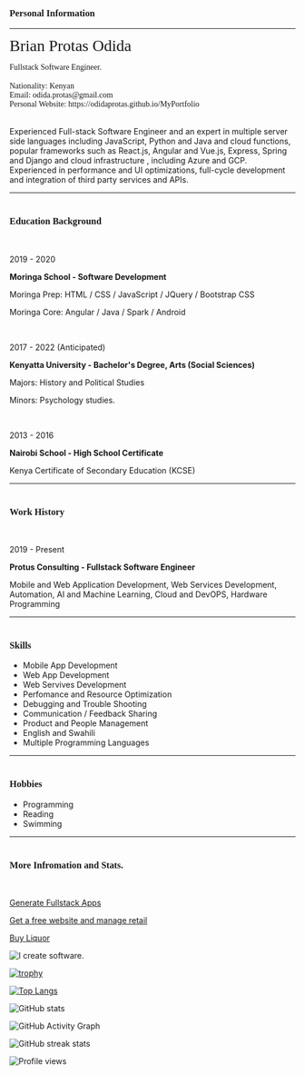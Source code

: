 <h3 style="color:#darkgray; font-family: 'Bebas Neue';
font-weight:bold
" >Personal Information</h3>

<hr/>

<span style="color:#darkgray; font-family: 'Bebas Neue'; font-size:2em;">Brian Protas Odida</span>

<div><span style="color:#darkgray; font-family: 'Bebas Neue'; font-size: 1em;">Fullstack Software Engineer.</span></div>

<br/>
<div><span style="color:#darkgray; font-family: 'Bebas Neue'; font-size: 1em;">Nationality: Kenyan</span></div>
<div>
<span style="color:#darkgray; font-family: 'Bebas Neue'; font-size: 1em;">Email: <a>odida.protas@gmail.com</a> </span>
</div>
<div>
<span style="color:#darkgray; font-family: 'Bebas Neue'; font-size: 1em;">Personal Website: <a>https://odidaprotas.github.io/MyPortfolio</a></span>
</div>

<br/>
<p>
Experienced Full-stack Software Engineer and an expert in multiple server side languages including JavaScript, Python and Java and cloud functions, popular frameworks such as React.js, Angular and Vue.js, Express, Spring and Django and cloud infrastructure , including Azure and GCP. Experienced in performance and UI optimizations, full-cycle development and integration of third party services and APIs.
</p>
<hr/>

<h3 style="color:#darkgray; font-family: 'Bebas Neue'; margin-top:40px;font-weight:bold" >Education Background</h3>
<br/>
<div>
<p>2019 - 2020</p>
<p style="font-size:1em; font-weight:bold;"  >Moringa School - Software Development</p>
<p>Moringa Prep: HTML / CSS / JavaScript / JQuery  / Bootstrap CSS</p>
<p>Moringa Core: Angular / Java / Spark / Android</p>
</div>

<br/>
<div>
<p>2017 - 2022 (Anticipated)</p>
<p style="font-size:1em; font-weight:bold;"  >Kenyatta University - Bachelor's Degree, Arts (Social Sciences)</p>
<p>Majors: History and Political Studies</p>
<p>Minors: Psychology studies.</p>
</div>

<br/>
<div>
<p>2013 - 2016</p>
<p style="font-size:1em; font-weight:bold;"  >Nairobi School - High School Certificate</p>
<p>Kenya Certificate of Secondary Education (KCSE)</p>
</div>
<hr/>

<h3 style="color:#darkgray; font-family: 'Bebas Neue'; margin-top:40px;font-weight:bold" >Work History</h3>
<br/>
<p>2019 - Present</p>
<p style="font-size:1em; font-weight:bold;"  >Protus Consulting - Fullstack Software Engineer</p>
<p>Mobile and Web Application Development, Web Services Development, Automation, AI and  Machine Learning, Cloud and DevOPS, Hardware Programming  </p>
</div>
<hr/>

<h3 style="color:#darkgray; font-family: 'Bebas Neue'; margin-top:40px;font-weight:bold" >Skills</h3>
<ul>
<li>Mobile App Development</li>
<li>Web App Development</li>
<li>Web Servives Development</li>
<li>Perfomance and Resource Optimization</li>
<li>Debugging and Trouble Shooting</li>
<li>Communication / Feedback Sharing</li>
<li>Product and People Management</li>
<li>English and Swahili</li>
<li>Multiple Programming Languages</li>
</ul>
</div>
<hr/>
<h3 style="color:#darkgray; font-family: 'Bebas Neue'; margin-top:40px;font-weight:bold" >Hobbies</h3>
<ul>
<li>Programming</li>
<li>Reading</li>
<li>Swimming</li>
</ul>
<hr/>
<h3 style="color:#darkgray; font-family: 'Bebas Neue'; margin-top:40px;font-weight:bold" >More Infromation and Stats.</h3>
<br/>

[Generate Fullstack Apps](https://pro-type-express-gen.web.app/)

[Get a free website and manage retail](https://app.protusconsulting.tech/)

[Buy Liquor](https://ekkymerc.web.app/)

![I create software.](https://res.cloudinary.com/dreamnerd/image/upload/v1635864807/media/losxp1wfia2yldftdgny.png)


[![trophy](https://github-profile-trophy.vercel.app/?username=OdidaProtas)](https://github.com/ryo-ma/github-profile-trophy)

[![Top Langs](https://github-readme-stats.vercel.app/api/top-langs/?username=OdidaProtas)](https://github.com/anuraghazra/github-readme-stats)

![GitHub stats](https://github-readme-stats.vercel.app/api?username=OdidaProtas&show_icons=true)

![GitHub Activity Graph](https://activity-graph.herokuapp.com/graph?username=OdidaProtas)

![GitHub streak stats](https://github-readme-streak-stats.herokuapp.com/?user=OdidaProtas)

![Profile views](https://gpvc.arturio.dev/OdidaProtas)

